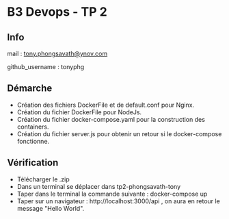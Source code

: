 # B3 Devops - TP 2

## Info

mail : tony.phongsavath@ynov.com

github_username : tonyphg

## Démarche

- Création des fichiers DockerFile et de default.conf pour Nginx.
- Création du fichier DockerFile pour NodeJs.
- Création du fichier docker-compose.yaml pour la construction des containers.
- Création du fichier server.js pour obtenir un retour si le docker-compose fonctionne.

## Vérification

- Télécharger le .zip
- Dans un terminal se déplacer dans tp2-phongsavath-tony
- Taper dans le terminal la commande suivante : docker-compose up
- Taper sur un navigateur : http://localhost:3000/api , on aura en retour le message "Hello World".
